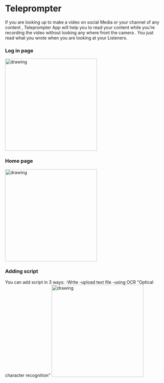 # Teleprompter

If you are looking up to make a video on social Media or your channel of any content ,
Teleprompter App will help you to read your content while you’re recording the video
without looking any where front the camera .
You just read what you wrote when you are looking at your Listeners.

### Log in page
<img src="https://firebasestorage.googleapis.com/v0/b/teleprompter-9cd6d.appspot.com/o/Screenshot_20220311-144733.png?alt=media&token=10d2b5d5-86d9-41b4-9bfd-8d36af7b11d3" alt="drawing" width="300"/>

### Home page
<img src="https://firebasestorage.googleapis.com/v0/b/teleprompter-9cd6d.appspot.com/o/Screenshot_20220311-134207.png?alt=media&token=60982fef-fc38-410d-ae55-d9729af992ef" alt="drawing" width="300"/>

### Adding script
You can add script in 3 ways:
-Write
-upload text file
-using OCR "Optical character recognition"
<img src="https://firebasestorage.googleapis.com/v0/b/teleprompter-9cd6d.appspot.com/o/Screenshot_20220311-183428.png?alt=media&token=249ccf50-2efd-468f-a7fc-a9e16ad58cb4" alt="drawing" width="300"/>
